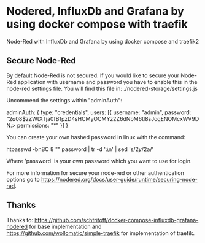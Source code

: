 # Nodered, InfluxDb and Grafana by using docker compose with traefik
Node-Red with InfluxDb and Grafana by using docker compose and traefik2

## Secure Node-Red

By default Node-Red is not secured. If you would like to secure your Node-Red application with username and password you have to enable this in the node-red settings file. You will find this file in:
./nodered-storage/settings.js

Uncommend the settings within "adminAuth":

 adminAuth: {
        type: "credentials",
        users: [{
            username: "admin",
            password: "$2a$08$zZWtXTja0fB1pzD4sHCMyOCMYz2Z6dNbM6tl8sJogENOMcxWV9DN.>
            permissions: "*"
        }]
    }

You can create your own hashed password in linux with the command:

htpasswd -bnBC 8 "" password | tr -d ':\n' | sed 's/$2y/$2a/'

Where 'password' is your own password which you want to use for login.

For more information for secure your node-red or other authentication options go to https://nodered.org/docs/user-guide/runtime/securing-node-red.

## Thanks
Thanks to:
https://github.com/schtritoff/docker-compose-influxdb-grafana-nodered for base implementation
and 
https://github.com/wollomatic/simple-traefik for implementation of traefik.
